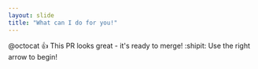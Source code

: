 ```yaml
---
layout: slide
title: "What can I do for you!"
---
```

@octocat :+1: This PR looks great - it's ready to merge! :shipit:
Use the right arrow to begin!
